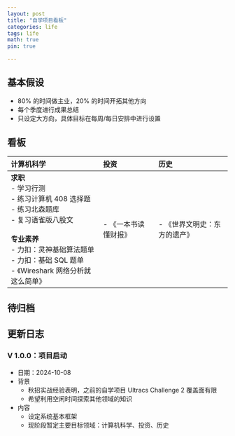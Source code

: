 ```yaml
---
layout: post
title: "自学项目看板"
categories: life
tags: life
math: true
pin: true

---
```


## 基本假设

- $80\%$ 的时间做主业，$20\%$ 的时间开拓其他方向
- 每个季度进行成果总结
- 只设定大方向，具体目标在每周/每日安排中进行设置

## 看板

|计算机科学|投资|历史|
|:---|:---|:---|
|**求职**<br>- 学习行测<br>- 练习计算机 408 选择题<br>- 练习北森题库<br>- 复习语雀版八股文<br><br>**专业素养**<br>- 力扣：灵神基础算法题单<br>- 力扣：基础 SQL 题单<br>- 《Wireshark 网络分析就这么简单》|- 《一本书读懂财报》|- 《世界文明史：东方的遗产》|

## 待归档

## 更新日志
### V 1.0.0：项目启动
- 日期：2024-10-08
- 背景
  - 秋招实战经验表明，之前的自学项目 Ultracs Challenge 2 覆盖面有限
  - 希望利用空闲时间探索其他领域的知识
- 内容
  - 设定系统基本框架
  - 现阶段暂定主要目标领域：计算机科学、投资、历史

